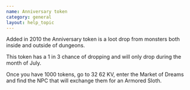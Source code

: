 ```yaml
---
name: Anniversary token
category: general
layout: help_topic
---
```

Added in 2010 the Anniversary token is a loot drop from monsters both inside and outside of dungeons.

This token has a 1 in 3 chance of dropping and will only drop during the month of July.

Once you have 1000 tokens, go to 32 62 KV, enter the Market of Dreams and find the NPC that will exchange them for an Armored Sloth.